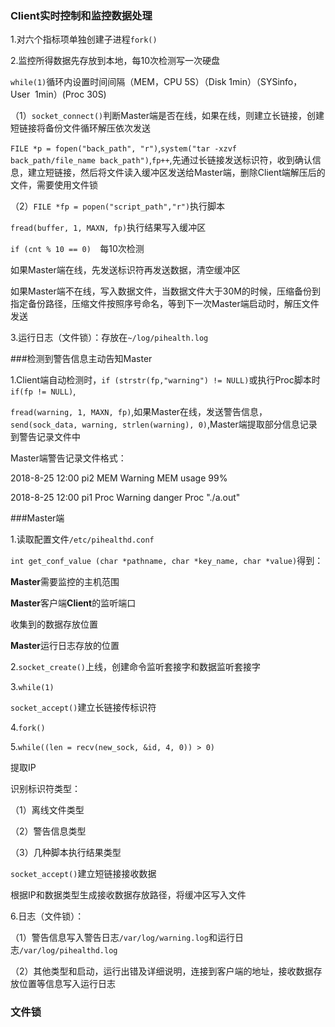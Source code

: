 ### Client实时控制和监控数据处理

1.对六个指标项单独创建子进程`fork()`

2.监控所得数据先存放到本地，每10次检测写一次硬盘

`while(1)`循环内设置时间间隔（MEM，CPU 5S）（Disk 1min）（SYSinfo， User  1min）(Proc 30S)

（1）`socket_connect()`判断Master端是否在线，如果在线，则建立长链接，创建短链接将备份文件循环解压依次发送

`FILE *p = fopen("back_path", "r")`,`system("tar -xzvf back_path/file_name back_path")`,`fp++`,先通过长链接发送标识符，收到确认信息，建立短链接，然后将文件读入缓冲区发送给Master端，删除Client端解压后的文件，需要使用文件锁

（2）`FILE *fp = popen("script_path","r")`执行脚本

`fread(buffer, 1, MAXN, fp)`执行结果写入缓冲区

`if (cnt % 10 == 0)  `每10次检测

如果Master端在线，先发送标识符再发送数据，清空缓冲区

如果Master端不在线，写入数据文件，当数据文件大于30M的时候，压缩备份到指定备份路径，压缩文件按照序号命名，等到下一次Master端启动时，解压文件发送

3.运行日志（文件锁）：存放在`~/log/pihealth.log`

###检测到警告信息主动告知Master

1.Client端自动检测时，`if (strstr(fp,"warning") != NULL)`或执行Proc脚本时`if(fp != NULL)`,

`fread(warning, 1, MAXN, fp)`,如果Master在线，发送警告信息，`send(sock_data, warning, strlen(warning), 0)`,Master端提取部分信息记录到警告记录文件中

Master端警告记录文件格式：

2018-8-25 12:00  pi2  MEM Warning  MEM  usage 99%

2018-8-25 12:00 pi1  Proc  Warning  danger Proc  "./a.out"

###Master端

1.读取配置文件`/etc/pihealthd.conf`

`int get_conf_value (char *pathname, char *key_name, char *value)`得到：

**Master**需要监控的主机范围

**Master**客户端**Client**的监听端口

收集到的数据存放位置

**Master**运行日志存放的位置

2.`socket_create()`上线，创建命令监听套接字和数据监听套接字

3.`while(1)`

`socket_accept()`建立长链接传标识符

4.`fork()`

5.`while((len = recv(new_sock, &id, 4, 0)) > 0)`

提取IP

识别标识符类型：

（1）离线文件类型

（2）警告信息类型

（3）几种脚本执行结果类型

`socket_accept()`建立短链接接收数据

根据IP和数据类型生成接收数据存放路径，将缓冲区写入文件

6.日志（文件锁）：

（1）警告信息写入警告日志`/var/log/warning.log`和运行日志`/var/log/pihealthd.log`

（2）其他类型和启动，运行出错及详细说明，连接到客户端的地址，接收数据存放位置等信息写入运行日志

### 文件锁

